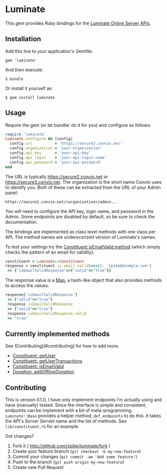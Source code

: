 # Luminate

This gem provides Ruby bindings for the
[Luminate Online Server APIs](http://open.convio.com/api/#main).

## Installation

Add this line to your application's Gemfile:

    gem 'luminate'

And then execute:

    $ bundle

Or install it yourself as:

    $ gem install luminate

## Usage

Require the gem (or let bundler do it for you) and configure as
follows:

```ruby
require 'luminate'
Luminate.configure do |config|
  config.url          = 'https://secure3.convio.net'
  config.organization = 'your-organization'
  config.api_key      = 'your-api-key'
  config.api_login    = 'your-api-login-name'
  config.api_password = 'your-api-password'
end
```

The URL is typically https://secure2.convio.net or
https://secure3.convio.net. The organization is the short name Convio
uses to identify you. Both of these can be extracted from the URL of
your Admin panel:

```
https://secure2.convio.net/<organization>/admin...
```

You will need to configure the API key, login name, and password in
the Admin. Some endpoints are disabled by default, so be sure to check
the documentation.

The bindings are implemented as class level methods with one class per
API. The method names are underscorized version of Luminate's names.

To test your settings try the
[Constituent isEmailValid method](http://open.convio.com/api/#constituent_api.isEmailValid_method.html) (which simply checks the pattern of an email for validity):

```ruby
constituent = Luminate::Constituent
response = constituent.is_email_valid(email: 'spike@example.com')
 => {"isEmailValidResponse"=>{"valid"=>"true"}}
```

The response value is a [Map](https://github.com/ahoward/map), a
hash-like object that also provides methods to access the values.

```ruby
response['isEmailValidResponse']
 => {"valid"=>"true"}
 response.isEmailValidResponse
 => {"valid"=>"true"}
 response.isEmailValidResponse.valid
 => "true"
```

## Currently implemented methods

See (Contributing)[#contributing] for how to add more.

* [Constituent: getUser](http://open.convio.com/api/#constituent_api.getUser_method.html)
* [Constituent: getUserTransactions](http://open.convio.com/api/#constituent_api.getUserTransactions_method.html)
* [Constituent: isEmailValid](http://open.convio.com/api/#constituent_api.isEmailValid_method.html)
* [Donation: addOfflineDonation](http://open.convio.com/api/#donation_api.addOfflineDonation_method.html)

## Contributing

This is version 0.1.0, I have only implement endpoints I'm actually
using and have (manually) tested. Since the interface is simple and
consistent, endpoints can be implement with a bit of
meta-programming. ```Luminate::Base``` provides a helper method,
```def_endpoints``` to do this. It takes the API's *Server Servlet*
name and the list of methods. See ```lib/constituent.rb``` for an
example.

Got changes?

1. Fork it ( http://github.com/spike/luminate/fork )
2. Create your feature branch (`git checkout -b my-new-feature`)
3. Commit your changes (`git commit -am 'Add some feature'`)
4. Push to the branch (`git push origin my-new-feature`)
5. Create new Pull Request
